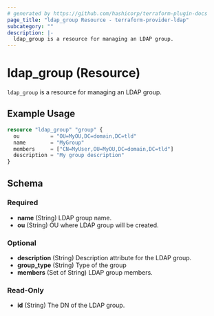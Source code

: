 ```yaml
---
# generated by https://github.com/hashicorp/terraform-plugin-docs
page_title: "ldap_group Resource - terraform-provider-ldap"
subcategory: ""
description: |-
  ldap_group is a resource for managing an LDAP group.
---
```


# ldap_group (Resource)

`ldap_group` is a resource for managing an LDAP group.

## Example Usage

```terraform
resource "ldap_group" "group" {
  ou          = "OU=MyOU,DC=domain,DC=tld"
  name        = "MyGroup"
  members     = ["CN=MyUser,OU=MyOU,DC=domain,DC=tld"]
  description = "My group description"
}
```

<!-- schema generated by tfplugindocs -->
## Schema

### Required

- **name** (String) LDAP group name.
- **ou** (String) OU where LDAP group will be created.

### Optional

- **description** (String) Description attribute for the LDAP group.
- **group_type** (String) Type of the group
- **members** (Set of String) LDAP group members.

### Read-Only

- **id** (String) The DN of the LDAP group.


